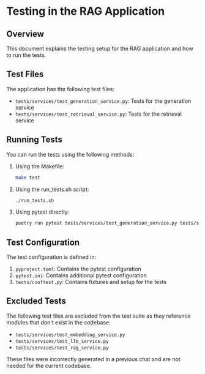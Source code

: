 # Testing in the RAG Application

## Overview

This document explains the testing setup for the RAG application and how to run the tests.

## Test Files

The application has the following test files:

- `tests/services/test_generation_service.py`: Tests for the generation service
- `tests/services/test_retrieval_service.py`: Tests for the retrieval service

## Running Tests

You can run the tests using the following methods:

1. Using the Makefile:
   ```bash
   make test
   ```

2. Using the run_tests.sh script:
   ```bash
   ./run_tests.sh
   ```

3. Using pytest directly:
   ```bash
   poetry run pytest tests/services/test_generation_service.py tests/services/test_retrieval_service.py -v
   ```

## Test Configuration

The test configuration is defined in:

1. `pyproject.toml`: Contains the pytest configuration
2. `pytest.ini`: Contains additional pytest configuration
3. `tests/conftest.py`: Contains fixtures and setup for the tests

## Excluded Tests

The following test files are excluded from the test suite as they reference modules that don't exist in the codebase:

- `tests/services/test_embedding_service.py`
- `tests/services/test_llm_service.py`
- `tests/services/test_rag_service.py`

These files were incorrectly generated in a previous chat and are not needed for the current codebase. 